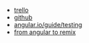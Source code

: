- [trello](https://trello.com/b/3LtCnh2m/angular-contrib)
- [github](https://github.com/LogicRoom/AngularLogicRoom)
- [angular.io/guide/testing](https://angular.io/guide/testing)
- [from angular to remix](https://dev.to/hinnhabib/from-angular-to-remix-route-by-route-migration-50m0)
